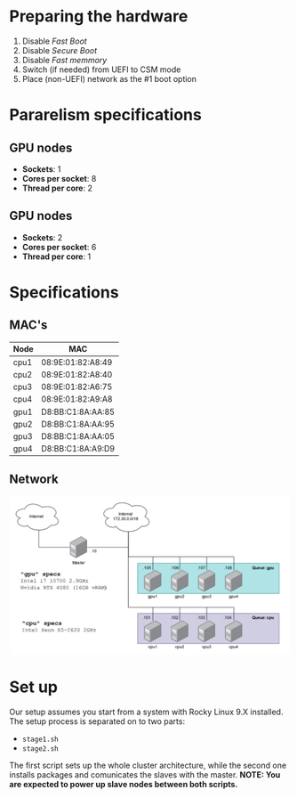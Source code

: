 # Preparing the hardware

1. Disable _Fast Boot_
2. Disable _Secure Boot_
3. Disable _Fast memmory_
4. Switch (if needed) from UEFI to CSM mode
5. Place (non-UEFI) network as the #1 boot option

# Pararelism specifications

## GPU nodes
- __Sockets__: 1
- __Cores per socket__: 8
- __Thread per core__: 2

## GPU nodes
- __Sockets__: 2
- __Cores per socket__: 6
- __Thread per core__: 1

# Specifications

## MAC's

| **Node** | **MAC**           |
|----------|-------------------|
| cpu1     | 08:9E:01:82:A8:49 |
| cpu2     | 08:9E:01:82:A8:40 |
| cpu3     | 08:9E:01:82:A6:75 |
| cpu4     | 08:9E:01:82:A9:A8 |
| gpu1     | D8:BB:C1:8A:AA:85 |
| gpu2     | D8:BB:C1:8A:AA:95 |
| gpu3     | D8:BB:C1:8A:AA:05 |
| gpu4     | D8:BB:C1:8A:A9:D9 |

## Network
![Network architecture](network.jpeg)

# Set up
Our setup assumes you start from a system with Rocky Linux 9.X installed. The setup process is separated on to two parts:
- `stage1.sh`
- `stage2.sh`
 
The first script sets up the whole cluster architecture, while the second one installs packages and comunicates the slaves with the master.
__NOTE: You are expected to power up slave nodes between both scripts.__
